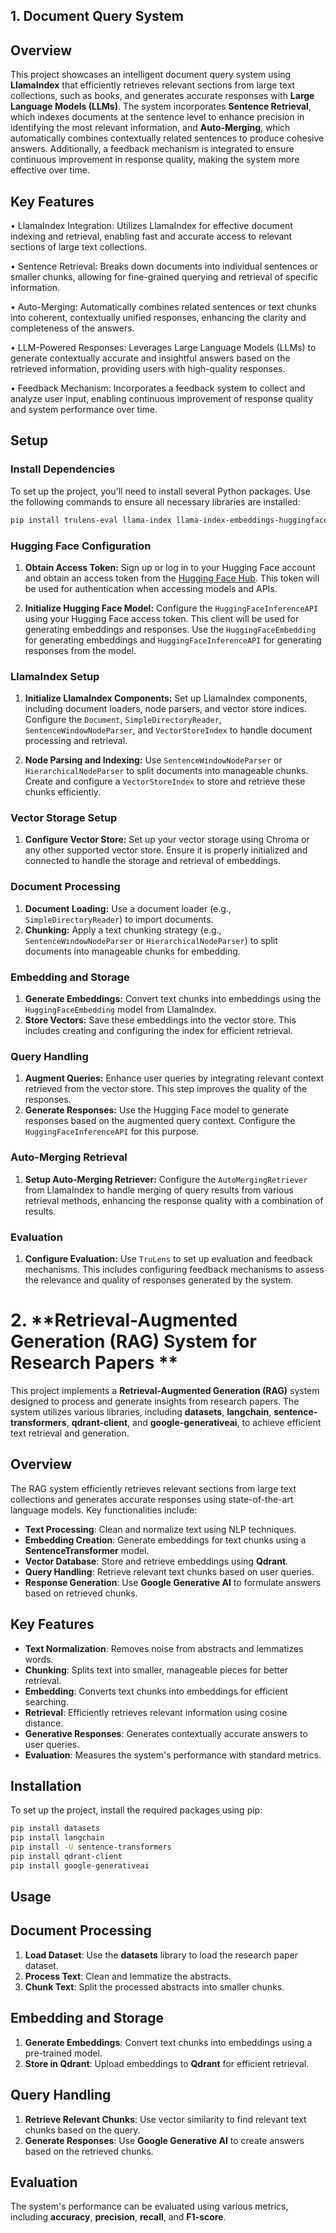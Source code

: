 ## **1. Document Query System**

## Overview
This project showcases an intelligent document query system using **LlamaIndex** that efficiently retrieves relevant sections from large text collections, such as books, and generates accurate responses with **Large Language Models (LLMs)**. The system incorporates **Sentence Retrieval**, which indexes documents at the sentence level to enhance precision in identifying the most relevant information, and **Auto-Merging**, which automatically combines contextually related sentences to produce cohesive answers. Additionally, a feedback mechanism is integrated to ensure continuous improvement in response quality, making the system more effective over time.

## Key Features
•	LlamaIndex Integration: Utilizes LlamaIndex for effective document indexing and retrieval, enabling fast and accurate access to relevant sections of large text collections.

•	Sentence Retrieval: Breaks down documents into individual sentences or smaller chunks, allowing for fine-grained querying and retrieval of specific information.

•	Auto-Merging: Automatically combines related sentences or text chunks into coherent, contextually unified responses, enhancing the clarity and completeness of the answers.

•	LLM-Powered Responses: Leverages Large Language Models (LLMs) to generate contextually accurate and insightful answers based on the retrieved information, providing users with high-quality responses.

•	Feedback Mechanism: Incorporates a feedback system to collect and analyze user input, enabling continuous improvement of response quality and system performance over time.


## Setup

### Install Dependencies

To set up the project, you'll need to install several Python packages. Use the following commands to ensure all necessary libraries are installed:

```bash
pip install trulens-eval llama-index llama-index-embeddings-huggingface torch sentence-transformers datasets generativeai trulens-providers-huggingface qdrant-client chromadb llama-index-vector-stores-chroma transformers
```

### Hugging Face Configuration

1. **Obtain Access Token:** Sign up or log in to your Hugging Face account and obtain an access token from the [Hugging Face Hub](https://huggingface.co/settings/tokens). This token will be used for authentication when accessing models and APIs.

2. **Initialize Hugging Face Model:** Configure the `HuggingFaceInferenceAPI` using your Hugging Face access token. This client will be used for generating embeddings and responses. Use the `HuggingFaceEmbedding` for generating embeddings and `HuggingFaceInferenceAPI` for generating responses from the model.

### LlamaIndex Setup

1. **Initialize LlamaIndex Components:** Set up LlamaIndex components, including document loaders, node parsers, and vector store indices. Configure the `Document`, `SimpleDirectoryReader`, `SentenceWindowNodeParser`, and `VectorStoreIndex` to handle document processing and retrieval.

2. **Node Parsing and Indexing:** Use `SentenceWindowNodeParser` or `HierarchicalNodeParser` to split documents into manageable chunks. Create and configure a `VectorStoreIndex` to store and retrieve these chunks efficiently.

### Vector Storage Setup

1. **Configure Vector Store:** Set up your vector storage using Chroma or any other supported vector store. Ensure it is properly initialized and connected to handle the storage and retrieval of embeddings.

### Document Processing

1. **Document Loading:** Use a document loader (e.g., `SimpleDirectoryReader`) to import documents.
2. **Chunking:** Apply a text chunking strategy (e.g., `SentenceWindowNodeParser` or `HierarchicalNodeParser`) to split documents into manageable chunks for embedding.

### Embedding and Storage

1. **Generate Embeddings:** Convert text chunks into embeddings using the `HuggingFaceEmbedding` model from LlamaIndex.
2. **Store Vectors:** Save these embeddings into the vector store. This includes creating and configuring the index for efficient retrieval.

### Query Handling

1. **Augment Queries:** Enhance user queries by integrating relevant context retrieved from the vector store. This step improves the quality of the responses.
2. **Generate Responses:** Use the Hugging Face model to generate responses based on the augmented query context. Configure the `HuggingFaceInferenceAPI` for this purpose.

### Auto-Merging Retrieval

1. **Setup Auto-Merging Retriever:** Configure the `AutoMergingRetriever` from LlamaIndex to handle merging of query results from various retrieval methods, enhancing the response quality with a combination of results.

### Evaluation

1. **Configure Evaluation:** Use `TruLens` to set up evaluation and feedback mechanisms. This includes configuring feedback mechanisms to assess the relevance and quality of responses generated by the system.




# 2. **Retrieval-Augmented Generation (RAG) System for Research Papers **

This project implements a **Retrieval-Augmented Generation (RAG)** system designed to process and generate insights from research papers. The system utilizes various libraries, including **datasets**, **langchain**, **sentence-transformers**, **qdrant-client**, and **google-generativeai**, to achieve efficient text retrieval and generation.

## Overview

The RAG system efficiently retrieves relevant sections from large text collections and generates accurate responses using state-of-the-art language models. Key functionalities include:

- **Text Processing**: Clean and normalize text using NLP techniques.
- **Embedding Creation**: Generate embeddings for text chunks using a **SentenceTransformer** model.
- **Vector Database**: Store and retrieve embeddings using **Qdrant**.
- **Query Handling**: Retrieve relevant text chunks based on user queries.
- **Response Generation**: Use **Google Generative AI** to formulate answers based on retrieved chunks.

## Key Features

- **Text Normalization**: Removes noise from abstracts and lemmatizes words.
- **Chunking**: Splits text into smaller, manageable pieces for better retrieval.
- **Embedding**: Converts text chunks into embeddings for efficient searching.
- **Retrieval**: Efficiently retrieves relevant information using cosine distance.
- **Generative Responses**: Generates contextually accurate answers to user queries.
- **Evaluation**: Measures the system's performance with standard metrics.

## Installation

To set up the project, install the required packages using pip:

```bash
pip install datasets
pip install langchain
pip install -U sentence-transformers
pip install qdrant-client
pip install google-generativeai
```

## Usage
## Document Processing

1. **Load Dataset**: Use the **datasets** library to load the research paper dataset.
2. **Process Text**: Clean and lemmatize the abstracts.
3. **Chunk Text**: Split the processed abstracts into smaller chunks.

## Embedding and Storage

1. **Generate Embeddings**: Convert text chunks into embeddings using a pre-trained model.
2. **Store in Qdrant**: Upload embeddings to **Qdrant** for efficient retrieval.

## Query Handling

1. **Retrieve Relevant Chunks**: Use vector similarity to find relevant text chunks based on the query.
2. **Generate Responses**: Use **Google Generative AI** to create answers based on the retrieved chunks.

## Evaluation

The system's performance can be evaluated using various metrics, including **accuracy**, **precision**, **recall**, and **F1-score**.


